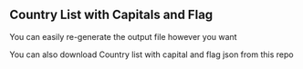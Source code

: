 ## Country List with Capitals and Flag

You can easily re-generate the output file however you want

You can also download Country list with capital and flag json from this repo

